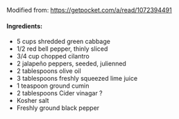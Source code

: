 Modified from: https://getpocket.com/a/read/1072394491
#### Ingredients:
- 5 cups shredded green cabbage
- 1/2 red bell pepper, thinly sliced
- 3/4 cup chopped cilantro
- 2 jalapeño peppers, seeded, julienned
- 2 tablespoons olive oil
- 3 tablespoons freshly squeezed lime juice
- 1 teaspoon ground cumin
- 2 tablespoons Cider vinagar ?
- Kosher salt
- Freshly ground black pepper

